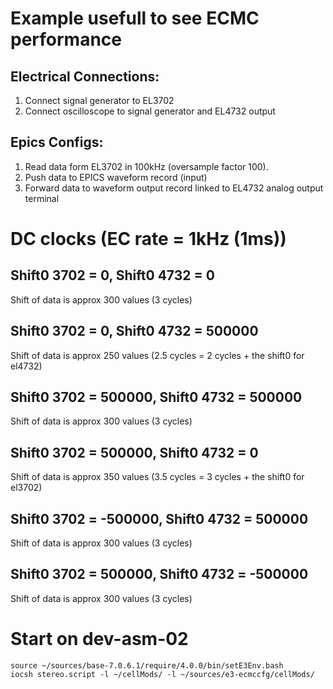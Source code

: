 # Example usefull to see ECMC performance
## Electrical Connections:

1. Connect signal generator to EL3702
2. Connect oscilloscope to signal generator and EL4732 output

## Epics Configs:

1. Read data form EL3702 in 100kHz (oversample factor 100). 
2. Push data to EPICS waveform record (input)
3. Forward data to waveform output record linked to EL4732 analog output terminal

# DC clocks (EC rate = 1kHz (1ms))

## Shift0 3702 = 0, Shift0 4732 = 0

Shift of data is approx 300 values (3 cycles)

## Shift0 3702 = 0, Shift0 4732 = 500000

Shift of data is approx 250 values (2.5 cycles = 2 cycles + the shift0 for el4732)

## Shift0 3702 = 500000, Shift0 4732 = 500000

Shift of data is approx 300 values (3 cycles)

## Shift0 3702 = 500000, Shift0 4732 = 0

Shift of data is approx 350 values (3.5 cycles = 3 cycles + the shift0 for el3702)

## Shift0 3702 = -500000, Shift0 4732 = 500000

Shift of data is approx 300 values (3 cycles)

## Shift0 3702 = 500000, Shift0 4732 = -500000

Shift of data is approx 300 values (3 cycles)

# Start on dev-asm-02
```
source ~/sources/base-7.0.6.1/require/4.0.0/bin/setE3Env.bash 
iocsh stereo.script -l ~/cellMods/ -l ~/sources/e3-ecmccfg/cellMods/
```